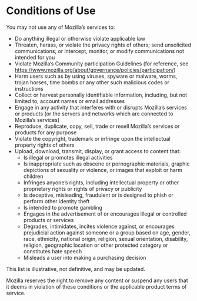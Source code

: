 # Conditions of Use

You may not use any of Mozilla’s services to:

* Do anything illegal or otherwise violate applicable law
* Threaten, harass, or violate the privacy rights of others; send unsolicited
communications; or intercept, monitor, or modify communications not intended for you
* Violate Mozilla’s Community participation Guidelines (for reference, see
<https://www.mozilla.org/about/governance/policies/participation/>)
* Harm users such as by using viruses, spyware or malware, worms, trojan horses,
time bombs or any other such malicious codes or instructions
*	Collect or harvest personally identifiable information, including, but not limited to, account names or email addresses
* Engage in any activity that interferes with or disrupts Mozilla’s services or
products (or the servers and networks which are connected to Mozilla’s services)
* Reproduce, duplicate, copy, sell, trade or resell Mozilla’s services or products for
any purpose
* Violate the copyright, trademark or infringe upon the intellectual property rights of others
* Upload, download, transmit, display, or grant access to content that:
    * Is illegal or promotes illegal activities
    * Is inappropriate such as obscene or pornographic materials, graphic depictions of sexuality or violence, or images that exploit or harm children
    * Infringes anyone’s rights, including intellectual property or other proprietary rights or rights of privacy or publicity
    * Is deceptive, misleading, fraudulent or is designed to phish or perform other identity theft
    * Is intended to promote gambling
    * Engages in the advertisement of or encourages illegal or controlled products or services
    * Degrades, intimidates, incites violence against, or encourages prejudicial action against someone or a group based on age, gender, race, ethnicity, national origin, religion, sexual orientation, disability, religion, geographic location or other protected category or constitutes hate speech
    * Misleads a user into making a purchasing decision

This list is illustrative, not definitive, and may be updated.

Mozilla reserves the right to remove any content or suspend any users that it deems in violation of these conditions or the applicable product terms of service. 
